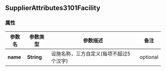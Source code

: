 <a name="SupplierAttributes3101Facility"></a>
## SupplierAttributes3101Facility
### 属性
参数名 | 参数类型 | 参数描述 | 备注
------------ | ------------- | ------------- | -------------
**name** | **String** | 设施名称，三方自定义(每项不超过5个汉字) |  optional


